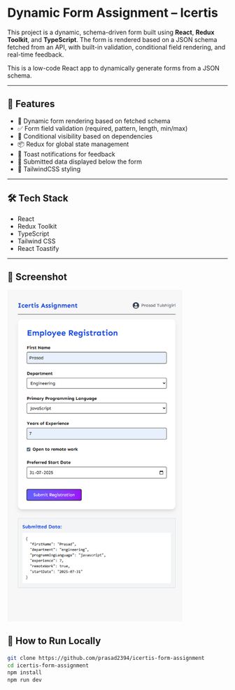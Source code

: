 # Dynamic Form Assignment – Icertis

This project is a dynamic, schema-driven form built using **React**, **Redux Toolkit**, and **TypeScript**. The form is rendered based on a JSON schema fetched from an API, with built-in validation, conditional field rendering, and real-time feedback.

This is a low-code React app to dynamically generate forms from a JSON schema.

---

## 🚀 Features

- 🔄 Dynamic form rendering based on fetched schema
- ✅ Form field validation (required, pattern, length, min/max)
- 🧩 Conditional visibility based on dependencies
- 📦 Redux for global state management
- 🍞 Toast notifications for feedback
- 🧾 Submitted data displayed below the form
- 🎨 TailwindCSS styling

---

## 🛠️ Tech Stack

- React
- Redux Toolkit
- TypeScript
- Tailwind CSS
- React Toastify

---

## 📸 Screenshot
<img src="./Icertis-Form-Assignment-Prasad-Tulshigiri.png" width="400" alt="Form Screenshot" />

## 🧪 How to Run Locally

```bash
git clone https://github.com/prasad2394/icertis-form-assignment
cd icertis-form-assignment
npm install
npm run dev